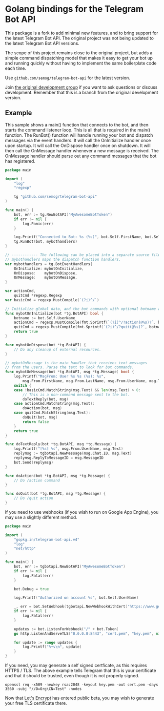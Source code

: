 # Golang bindings for the Telegram Bot API

This package is a fork to add minimal new features, and to bring support for the
latest Telegram Bot API. The original project was not being updated to the latest
Telegram Bot API versions.

The scope of this project remains close to the original project, but adds
a simple command dispatching model that makes it easy to get your bot up
and running quickly without having to implement the same boilerplate code
each time.

Use `github.com/semog/telegram-bot-api` for the latest version.

Join [the original development group](https://t.me/go_telegram_bot_api) if
you want to ask questions or discuss development. Remember that this is a branch
from the original development version.

## Example

This sample shows a main() function that connects to the bot,
and then starts the command listener loop. This is all that is required in the
main() function. The RunBot() function will handle running your bot and dispatch
messages via the event handlers. It will call the OnInitialize
handler once upon startup. It will call the OnDispose handler once on shutdown.
It will then call the OnMessage handler whenever a new message
is received. The OnMessage handler should parse out any command messages that
the bot has registered.

```go
package main

import (
	"log"
	"regexp"

	tg "github.com/semog/telegram-bot-api"
)

func main() {
	bot, err := tg.NewBotAPI("MyAwesomeBotToken")
	if err != nil {
		log.Panic(err)
	}

	log.Printf("Connected to Bot: %s (%s)", bot.Self.FirstName, bot.Self.UserName)
	tg.RunBot(bot, mybothandlers)
}

// ------------ The following can be placed into a separate source file -----------------
// mybothandlers maps the dispatch function handlers.
var mybothandlers = tg.BotEventHandlers{
	OnInitialize: mybotOnInitialize,
	OnDispose:    mybotOnDispose,
	OnMessage:    mybotOnMessage,
}

var actionCmd,
	quitCmd *regexp.Regexp
var basicCmd = regexp.MustCompile(`(?i)^/`)

// Initialize global data, and the bot commands with optional botname attached.
func mybotOnInitialize(bot *tg.BotAPI) bool {
	botname := bot.Self.UserName
	actionCmd = regexp.MustCompile(fmt.Sprintf(`(?i)^/?action(@%s)?`, botname))
	quitCmd = regexp.MustCompile(fmt.Sprintf(`(?i)^/?quit(@%s)?`, botname))
	return true
}

func mybotOnDispose(bot *tg.BotAPI) {
	// Do any cleanup of external resources.
}

// mybotOnMessage is the main handler that receives text messages
// from the users. Parse the text to look for bot commands.
func mybotOnMessage(bot *tg.BotAPI, msg *tg.Message) bool {
	log.Printf("MsgFrom: User %s %s (%s): %s",
		msg.From.FirstName, msg.From.LastName, msg.From.UserName, msg.Text)
	switch {
	case !basicCmd.MatchString(msg.Text) && len(msg.Text) > 0:
		// This is a non-command message sent to the bot.
		doTextReply(bot, msg)
	case actionCmd.MatchString(msg.Text):
		doAction(bot, msg)
	case quitCmd.MatchString(msg.Text):
		doQuit(bot, msg)
		return false
	}
	return true
}

func doTextReply(bot *tg.BotAPI, msg *tg.Message) {
	log.Printf("[%s] %s", msg.From.UserName, msg.Text)
	replymsg := tgbotapi.NewMessage(msg.Chat.ID, msg.Text)
	replymsg.ReplyToMessageID = msg.MessageID
	bot.Send(replymsg)
}

func doAction(bot *tg.BotAPI, msg *tg.Message) {
	// Do /action command
}

func doQuit(bot *tg.BotAPI, msg *tg.Message) {
	// Do /quit action
}
```

If you need to use webhooks (if you wish to run on Google App Engine),
you may use a slightly different method.

```go
package main

import (
	"gopkg.in/telegram-bot-api.v4"
	"log"
	"net/http"
)

func main() {
	bot, err := tgbotapi.NewBotAPI("MyAwesomeBotToken")
	if err != nil {
		log.Fatal(err)
	}

	bot.Debug = true

	log.Printf("Authorized on account %s", bot.Self.UserName)

	_, err = bot.SetWebhook(tgbotapi.NewWebhookWithCert("https://www.google.com:8443/"+bot.Token, "cert.pem"))
	if err != nil {
		log.Fatal(err)
	}

	updates := bot.ListenForWebhook("/" + bot.Token)
	go http.ListenAndServeTLS("0.0.0.0:8443", "cert.pem", "key.pem", nil)

	for update := range updates {
		log.Printf("%+v\n", update)
	}
}
```

If you need, you may generate a self signed certficate, as this requires
HTTPS / TLS. The above example tells Telegram that this is your
certificate and that it should be trusted, even though it is not
properly signed.

    openssl req -x509 -newkey rsa:2048 -keyout key.pem -out cert.pem -days 3560 -subj "//O=Org\CN=Test" -nodes

Now that [Let's Encrypt](https://letsencrypt.org) has entered public beta,
you may wish to generate your free TLS certificate there.
